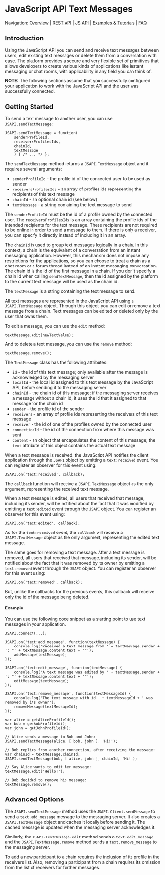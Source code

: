 
# JavaScript API Text Messages

Navigation:
[Overview](../../README.md) |
[REST API](../rest/README.md) |
[JS API](../js/README.md) |
[Examples & Tutorials](../../samples_and_how_tos.md) |
[FAQ](../../faq.md)

## Introduction


Using the JavaScript API you can send and receive text messages
between users, edit existing text messages or delete them from a conversation with ease. The platform provides a secure and very flexible set of primitives that allows developers to create various kinds of applications like instant messaging or chat rooms, with applicability in any field you can think of.

**NOTE:** The following sections assume that you successfully configured your application to work with the JavaScript API and the user was successfully connected.


## Getting Started

To send a text message to another user, you can use `JSAPI.sendTextMessage`:

	JSAPI.sendTextMessage = function(
		senderProfileId,
		receiversProfilesIds,
		chainId,
		textMessage
		) { /* ... */ };

The `sendTextMessage` method returns a `JSAPI.TextMessage` object and it requires several arguments:

- `senderProfileId` - the profile id of the connected user to be used as sender
- `receiversProfilesIds` - an array of profiles ids representing the recipients of this text message
- `chainId` - an optional chain id (see below)
- `textMessage` - a string containing the text message to send

The `senderProfileId` must be the id of a profile owned by the connected user. The `receiversProfilesIds`
is an array containing the profile ids of the intended recipients for the text message. These recipients are not required to be online in order to send a message to them. If there is only a receiver, you can specify it directly instead of including it in an array.

The `chainId` is used to group text messages logically in a chain. In this context, a chain is the equivalent of a conversation from an instant messaging application. However, this mechanism does not impose any restrictions for the applications, so you can choose to treat a chain as a chat room or a forum thread instead of an instant messaging conversation. The chain id is the id of the first message in a chain. If you don't specify a chain id when calling `sendTextMessage`, then the id assigned by the platform to the current text message will be used as the chain id.

The `textMessage` is a string containing the text message to send.

All text messages are represented in the JavaScript API using a `JSAPI.TextMessage` object. Through this object, you can edit or remove a text message from a chain. Text messages can be edited or deleted only by the user that owns them.

To edit a message, you can use the `edit` method:

	textMessage.edit(newTextValue);

And to delete a text message, you can use the `remove` method:

	textMessage.remove();

The `TextMessage` class has the following attributes:

- `id` - the id of this text message; only available after the message is acknowledged by the messaging server
- `localId` - the local id assigned to this text message by the JavaScript API, before sending it to the messaging server
- `chainId` - the chain id of this message; if the messaging server receives a message without a chain id, it uses the id that it assigned to that message for the chain id
- `sender` - the profile id of the sender
- `receivers` - an array of profile ids representing the receivers of this text message
- `receiver` - the id of one of the profiles owned by the connected user
- `connectionId` - the id of the connection from where this message was sent
- `content` - an object that encapsulates the content of this message; the `text` attribute of this object contains the actual text message

When a text message is received, the JavaScript API notifies the client application through the `JSAPI` object by emitting a `text:received` event. You can register an observer for this event using:

	JSAPI.on('text:received', callback);

The `callback` function will receive a `JSAPI.TextMessage` object as the only argument, representing the received text message.

When a text message is edited, all users that received that message, including its sender, will be notified about the fact that it was modified by emitting a `text:edited` event through the `JSAPI` object. You can register an observer for this event using:

	JSAPI.on('text:edited', callback);

As for the `text:received` event, the `callback` will receive a `JSAPI.TextMessage` object as the only argument, representing the edited text message.

The same goes for removing a text message. After a text message is removed, all users that received that message, including its sender, will be notified about the fact that it was removed by its owner by emitting a `text:removed` event through the `JSAPI` object. You can register an observer for this event using:

	JSAPI.on('text:removed', callback);

But, unlike the callbacks for the previous events, this callback will receive only the id of the message being deleted.

#### Example

You can use the following code snippet as a starting point to use text messages in your application.

	JSAPI.connect(...);

	JSAPI.on('text:add_message', function(textMessage) {
		console.log('Received a text message from ' + textMessage.sender + ': "' + textMessage.content.text + '"');
		addMessage(textMessage);
	});

	JSAPI.on('text:edit_message', function(textMessage) {
		console.log('A text message was edited by ' + textMessage.sender + ': "' + textMessage.content.text + '"');
		editMessage(textMessage);
	});

	JSAPI.on('text:remove_message', function(textMessageId) {
		console.log('The text message with id ' + textMessageId + ' was removed by its owner');
		removeMessage(textMessageId);
	});

	var alice = getAliceProfileId();
	var bob = getBobProfileId();
	var john = getJohnProfileId();

	// Alice sends a message to Bob and John:
	JSAPI.sendTextMessage(alice, [ bob, john ], 'Hi!');

	// Bob replies from another connection, after receiving the message:
	var chainId = textMessage.chainId;
	JSAPI.sendTextMessage(bob, [ alice, john ], chainId, 'Hi!');

	// Say Alice wants to edit her message:
	textMessage.edit('Hello!');

	// Bob decided to remove his message:
	textMessage.remove();


## Advanced Options


The `JSAPI.sendTextMessage` method uses the `JSAPI.Client.sendMessage` to send a `text.add_message` message to the messaging server. It also creates a `JSAPI.TextMessage` object and caches it locally before sending it. The cached message is updated when the messaging server acknowledges it.

Similarly, the `JSAPI.TextMessage.edit` method sends a `text.edit_message` and the `JSAPI.TextMessage.remove` method sends a `text.remove_message` to the messaging server.

To add a new participant to a chain requires the inclusion of its profile in the receivers list.
Also, removing a participant from a chain requires its omission from the list of receivers for further messages.
